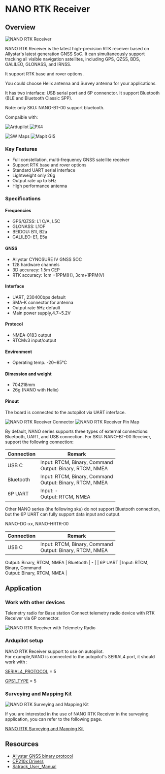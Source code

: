 # NANO RTK Receiver

## Overview

![NANO RTK Receiver](../../../images/gnss/NANO-RTK-with-case-ant-bg-760x.png)

NANO RTK Receiver is the latest high-precision RTK receiver based on Allystar's latest generation GNSS SoC.
It can simultaneously support tracking all visible navigation satellites, including GPS, QZSS, BDS, GALILEO, GLONASS, and IRNSS.

It support RTK base and rover options.

You could choose Helix antenna and Survey antenna for your applications.

It has two interface: USB serial port and 6P connenctor.
It support Bluetooth (BLE and Bluetooth Classic SPP).

Note: only SKU: NANO-BT-00 support bluetooth.

Compaible with:

![Ardupilot](../../../images/partner/Ardupilot_logo.png) ![PX4](../../../images/partner/PX4_logo.png)

![SW Maps](../../../images/partner/swmaps_logo.png) ![Mapit GIS](../../../images/partner/mapit_logo.png)

### Key Features

- Full constellation, multi-frequency GNSS satellite receiver
- Support RTK base and rover options
- Standard UART serial interface
- Lightweight only 26g
- Output rate up to 5Hz
- High performance antenna

### Specifications

#### Frequencies

- GPS/QZSS: L1 C/A, L5C
- GLONASS: L1OF
- BEIDOU: B1I, B2a
- GALILEO: E1, E5a

#### GNSS

- Allystar CYNOSURE IV GNSS SOC
- 128 hardware channels
- 3D accuracy: 1.5m CEP
- RTK accuracy: 1cm +1PPM(H), 3cm+1PPM(V)

#### Interface

- UART, 230400bps default
- SMA-K connector for antenna
- Output rate 5Hz default
- Main power supply,4.7~5.2V

#### Protocol

- NMEA-0183 output
- RTCMv3 input/output

#### Environment

- Operating temp. -20~85℃

#### Dimession and weight

- 70*42*18mm
- 26g (NANO with Helix)

#### Pinout

The board is connected to the autopilot via UART interface.

![NANO RTK Receiver Connector](../../../images/gnss/Nano-rcv-02-connector-00.png)
![NANO RTK Receiver Pin Map](../../../images/gnss/Nano-rcv-02-case-connector.png)

By default, NANO series supports three types of external connections: Bluetooth, UART, and USB connection.
For SKU: NANO-BT-00 Receiver, support the following connection:

| Connection | Remark | 
| --- | --- |
| USB C | Input: RTCM, Binary, Command <br> Output: Binary, RTCM, NMEA |
| Bluetooth | Input: RTCM, Binary, Command <br> Output: Binary, RTCM, NMEA |
| 6P UART | Input: - <br> Output: RTCM, NMEA |

Other NANO series (the following sku) do not support Bluetooth connection, but the 6P UART can fully support data input and output.

NANO-DG-xx, NANO-HRTK-00

| Connection | Remark | 
| --- | --- |
| USB C | Input: RTCM, Binary, Command <br> Output: Binary, RTCM, NMEA |
Output: Binary, RTCM, NMEA
| Bluetooth | - |
| 6P UART | Input: RTCM, Binary, Command <br> Output: Binary, RTCM, NMEA |

## Application

### Work with other devices

Telemetry radio for Base station
Connect telemetry radio device with RTK Receiver via 6P connector.

![NANO RTK Receiver with Telemetry Radio](../../../images/gnss/Telemetry_radio_main_00.png)

### Ardupilot setup

NANO RTK Receiver support to use on autopilot.<br>
For example,NANO is connected to the autopilot's SERIAL4 port, it should work with :

[SERIAL4_PROTOCOL](https://ardupilot.org/dev/docs/AP_Periph-Parameters.html#serial4-protocol-serial4-protocol-selection) = 5

[GPS1_TYPE](https://ardupilot.org/copter/docs/parameters.html#gps1-type-gps-type) = 5

### Surveying and Mapping Kit

![NANO RTK Surveying and Mapping Kit](../../../images/gnss/450px-NANO-survey-kits-00.jpg)

If you are interested in the use of NANO RTK Receiver in the surveying application, you can refer to the following page.

[NANO RTK Surveying and Mapping Kit](../../surveying-and-mapping-kits)

## Resources

- [Allystar GNSS binary protocol](../../../../common/common_allystar_binary_protocol)
- [CP210x Drivers](../../../assets/drivers/CP210x_Windows_Drivers.zip)
- [Satrack_User_Manual](../../../assets/datasheet/Satrack_User_Manual.pdf)
